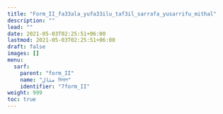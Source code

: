 ```yaml
---
title: "Form_II_fa33ala_yufa33ilu_taf3il_sarrafa_yusarrifu_mithal"
description: ""
lead: ""
date: 2021-05-03T02:25:51+06:00
lastmod: 2021-05-03T02:25:51+06:00
draft: false
images: []
menu: 
  sarf:
    parent: "form_II"
    name: "مثال মিসাল"
    identifier: "7form_II"
weight: 999
toc: true
---
```



